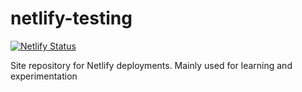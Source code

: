 # netlify-testing
[![Netlify Status](https://api.netlify.com/api/v1/badges/eaf572fd-0216-48d7-a968-93ba863c9a7d/deploy-status)](https://app.netlify.com/sites/mikewbanks/deploys)

Site repository for Netlify deployments. Mainly used for learning and experimentation
